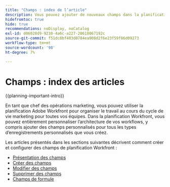 ```yaml
---
title: "Champs : index de l’article"
description: Vous pouvez ajouter de nouveaux champs dans la planification Adobe Workfront qui reflètent le cycle de vie de votre entreprise. Les champs sont des attributs de types d’enregistrement.
hidefromtoc: true
hide: true
recommendations: noDisplay, noCatalog
exl-id: d06028d9-9230-4a6c-a227-20618067192c
source-git-commit: f51dc8bf403d0784ea908d2f6e23f59f86d09273
workflow-type: tm+mt
source-wordcount: '98'
ht-degree: 7%

---
```


# Champs : index des articles

<!--
title: Fields: article index
description: You can add new fields in Adobe Workfront Planning that reflect your organization's lifecycle. Fields are attributes of record types. 
hidefromtoc: yes
author: Alina
feature: Work Management (***************WE NEED A NEW ONE HERE***********)
role: User, Admin
hide: yes
-->

<!--update the metadata with real information when making this available in TOC and in the left nav-->

{{planning-important-intro}}

En tant que chef des opérations marketing, vous pouvez utiliser la planification Adobe Workfront pour organiser le travail au cours du cycle de vie marketing pour toutes vos équipes. Dans la planification Workfront, vous pouvez entièrement personnaliser l’architecture de vos workflows, y compris ajouter des champs personnalisés pour tous les types d’enregistrements personnalisés que vous créez.

Les articles présentés dans les sections suivantes décrivent comment créer et configurer des champs de planification Workfront :

* [Présentation des champs](/help/quicksilver/planning/fields/fields-overview.md)
* [Créer des champs](/help/quicksilver/planning/fields/create-fields.md)
* [Modifier des champs](/help/quicksilver/planning/fields/edit-fields.md)
* [Supprimer des champs](/help/quicksilver/planning/fields/delete-fields.md)
* [Champs de formule](/help/quicksilver/planning/fields/formula-fields.md)
